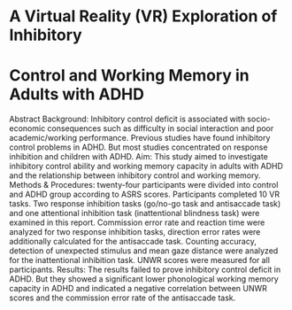 # A Virtual Reality (VR) Exploration of Inhibitory 
# Control and Working Memory in Adults with ADHD

Abstract
Background: Inhibitory control deficit is associated with socio-economic
consequences such as difficulty in social interaction and poor academic/working
performance. Previous studies have found inhibitory control problems in ADHD. But
most studies concentrated on response inhibition and children with ADHD.
Aim: This study aimed to investigate inhibitory control ability and working memory
capacity in adults with ADHD and the relationship between inhibitory control and
working memory.
Methods & Procedures: twenty-four participants were divided into control and
ADHD group according to ASRS scores. Participants completed 10 VR tasks. Two
response inhibition tasks (go/no-go task and antisaccade task) and one attentional
inhibition task (inattentional blindness task) were examined in this report. Commission
error rate and reaction time were analyzed for two response inhibition tasks, direction
error rates were additionally calculated for the antisaccade task. Counting accuracy,
detection of unexpected stimulus and mean gaze distance were analyzed for the
inattentional inhibition task. UNWR scores were measured for all participants.
Results: The results failed to prove inhibitory control deficit in ADHD. But they
showed a significant lower phonological working memory capacity in ADHD and
indicated a negative correlation between UNWR scores and the commission error rate
of the antisaccade task.
